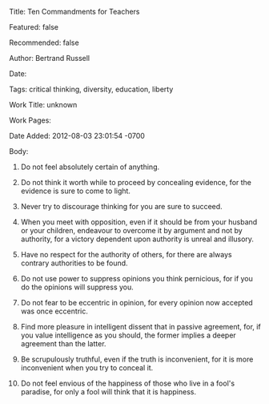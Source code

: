 Title: Ten Commandments for Teachers

Featured: false

Recommended: false

Author: Bertrand Russell

Date: 

Tags: critical thinking, diversity, education, liberty

Work Title: unknown

Work Pages:  

Date Added: 2012-08-03 23:01:54 -0700

Body:

1. Do not feel absolutely certain of anything. 

2. Do not think it worth while to proceed by concealing evidence, for the evidence is sure to come to light. 

3. Never try to discourage thinking for you are sure to succeed. 

4. When you meet with opposition, even if it should be from your husband or your children, endeavour to overcome it by argument and not by authority, for a victory dependent upon authority is unreal and illusory. 

5. Have no respect for the authority of others, for there are always contrary authorities to be found. 

6. Do not use power to suppress opinions you think pernicious, for if you do the opinions will suppress you. 

7. Do not fear to be eccentric in opinion, for every opinion now accepted was once eccentric. 

8. Find more pleasure in intelligent dissent that in passive agreement, for, if you value intelligence as you should, the former implies a deeper agreement than the latter. 

9. Be scrupulously truthful, even if the truth is inconvenient, for it is more inconvenient when you try to conceal it. 

10. Do not feel envious of the happiness of those who live in a fool's paradise, for only a fool will think that it is happiness.

